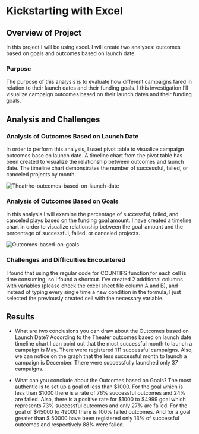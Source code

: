 # Kickstarting with Excel

## Overview of Project
In this project I will be using excel. I will create two analyses: outcomes based on goals and outcomes based on launch date.

### Purpose
The purpose of this analysis is to evaluate how different campaigns fared in relation to their launch dates and their funding goals. I this investigation I’ll visualize campaign outcomes based on their launch dates and their funding goals. 

## Analysis and Challenges

### Analysis of Outcomes Based on Launch Date
In order to perform this analysis, I used pivot table to visualize campaign outcomes base on launch date. A timeline chart from the pivot table has been created to visualize the relationship between outcomes and launch date. The timeline chart demonstrates the number of successful, failed, or canceled projects by month.

<img src="https://i.ibb.co/jhNB4C6/Theatrhe-outcomes-based-on-launch-date.png" alt="Theatrhe-outcomes-based-on-launch-date" border="0">

### Analysis of Outcomes Based on Goals
In this analysis I will examine the percentage of successful, failed, and canceled plays based on the funding goal amount. I have created a timeline chart in order to visualize relationship between the goal-amount and the percentage of successful, failed, or canceled projects. 

<img src="https://i.ibb.co/30BNQch/Outcomes-based-on-goals.png" alt="Outcomes-based-on-goals" border="0">

### Challenges and Difficulties Encountered
I found that using the regular code for COUNTIFS function for each cell is time consuming, so I found a shortcut. I’ve created 2 additional columns with variables (please check the excel sheet file column A and B), and instead of typing every single time a new condition in the formula, I just selected the previously created cell with the necessary variable. 

## Results

- What are two conclusions you can draw about the Outcomes based on Launch Date?
According to the Theater outcomes based on launch date timeline chart I can point out that the most successful month to launch a campaign is May. There were registered 111 successful campaigns. Also, we can notice on the graph that the less successful month to launch a campaign is December. There were successfully launched only 37 campaigns. 

- What can you conclude about the Outcomes based on Goals?
The most authentic is to set up a goal of less than $1000. For the goal which is less than $1000 there is a rate of 76% successful outcomes and 24% are failed. Also, there is a positive rate for $1000 to $4999 goal which represents 73% successful outcomes and only 27% are failed. For the goal of $45000 to 49000 there is 100% failed outcomes. And for a goal greater than $ 50000 have been registered only 13% of successful outcomes and respectively 88% were failed.  
